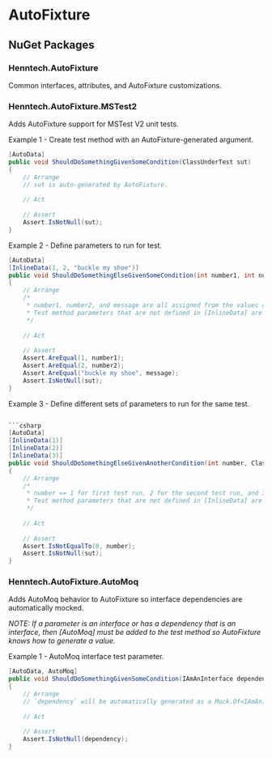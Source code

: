 # AutoFixture
## NuGet Packages
### Henntech.AutoFixture
Common interfaces, attributes, and AutoFixture customizations. 


### Henntech.AutoFixture.MSTest2
Adds AutoFixture support for MSTest V2 unit tests.

Example 1 - Create test method with an AutoFixture-generated argument.
```csharp
[AutoData]
public void ShouldDoSomethingGivenSomeCondition(ClassUnderTest sut)
{
    // Arrange
    // sut is auto-generated by AutoFixture.
    
    // Act
    
    // Assert
    Assert.IsNotNull(sut);
}
```

Example 2 - Define parameters to run for test.
```csharp
[AutoData]
[InlineData(1, 2, "buckle my shoe")]
public void ShouldDoSomethingElseGivenSomeCondition(int number1, int number2, string message, ClassUnderTest sut)
{
    // Arrange
    /*
     * number1, number2, and message are all assigned from the values defined in the [InlineData] attribute. 
     * Test method parameters that are not defined in [InlineData] are auto-generated by AutoFixture.
     */
    
    // Act
    
    // Assert
    Assert.AreEqual(1, number1);
    Assert.AreEqual(2, number2);
    Assert.AreEqual("buckle my shoe", message);
    Assert.IsNotNull(sut);
}
```

Example 3 - Define different sets of parameters to run for the same test.
```csharp

```csharp
[AutoData]
[InlineData(1)]
[InlineData(2)]
[InlineData(3)]
public void ShouldDoSomethingElseGivenAnotherCondition(int number, ClassUnderTest sut)
{
    // Arrange
    /*
     * number == 1 for first test run, 2 for the second test run, and 3 for the third test run.
     * Test method parameters that are not defined in [InlineData] are auto-generated by AutoFixture.
     */
    
    // Act
    
    // Assert
    Assert.IsNotEqualTo(0, number);
    Assert.IsNotNull(sut);
}
```

### Henntech.AutoFixture.AutoMoq
Adds AutoMoq behavior to AutoFixture so interface dependencies are automatically mocked.

_NOTE: If a parameter is an interface or has a dependency that is an interface, then [AutoMoq] must be added to the test method so AutoFixture knows how to generate a value._

Example 1 - AutoMoq interface test parameter.
```csharp
[AutoData, AutoMoq]
public void ShouldDoSomethingGivenSomeCondition(IAmAnInterface dependency, ClassUnderTest sut)
{
    // Arrange
    // `dependency` will be automatically generated as a Mock.Of<IAmAnInterface>() instance.
 
    // Act
    
    // Assert
    Assert.IsNotNull(dependency);
}
